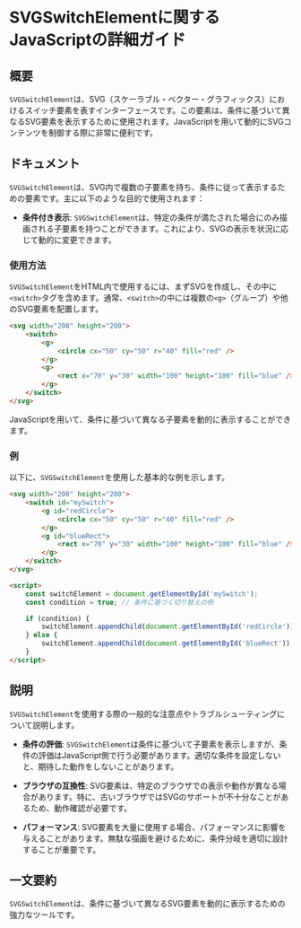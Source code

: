 <!--
Meta Description: # SVGSwitchElementに関するJavaScriptの詳細ガイド ## 概要 `SVGSwitchElement`は、SVG（スケーラブル・ベクター・グラフィックス）におけるスイッチ要素を表すインターフェースです。この要素は、条件に基づいて異なるSVG要素を表示するために使用されます。J...
Meta Keywords: svgswitchelement, switch, svg, width, 200
-->

# SVGSwitchElementに関するJavaScriptの詳細ガイド

## 概要
`SVGSwitchElement`は、SVG（スケーラブル・ベクター・グラフィックス）におけるスイッチ要素を表すインターフェースです。この要素は、条件に基づいて異なるSVG要素を表示するために使用されます。JavaScriptを用いて動的にSVGコンテンツを制御する際に非常に便利です。

## ドキュメント
`SVGSwitchElement`は、SVG内で複数の子要素を持ち、条件に従って表示するための要素です。主に以下のような目的で使用されます：

- **条件付き表示**: `SVGSwitchElement`は、特定の条件が満たされた場合にのみ描画される子要素を持つことができます。これにより、SVGの表示を状況に応じて動的に変更できます。

### 使用方法
`SVGSwitchElement`をHTML内で使用するには、まずSVGを作成し、その中に`<switch>`タグを含めます。通常、`<switch>`の中には複数の`<g>`（グループ）や他のSVG要素を配置します。

```html
<svg width="200" height="200">
    <switch>
        <g>
            <circle cx="50" cy="50" r="40" fill="red" />
        </g>
        <g>
            <rect x="70" y="30" width="100" height="100" fill="blue" />
        </g>
    </switch>
</svg>
```

JavaScriptを用いて、条件に基づいて異なる子要素を動的に表示することができます。

### 例
以下に、`SVGSwitchElement`を使用した基本的な例を示します。

```html
<svg width="200" height="200">
    <switch id="mySwitch">
        <g id="redCircle">
            <circle cx="50" cy="50" r="40" fill="red" />
        </g>
        <g id="blueRect">
            <rect x="70" y="30" width="100" height="100" fill="blue" />
        </g>
    </switch>
</svg>

<script>
    const switchElement = document.getElementById('mySwitch');
    const condition = true; // 条件に基づく切り替えの例

    if (condition) {
        switchElement.appendChild(document.getElementById('redCircle'));
    } else {
        switchElement.appendChild(document.getElementById('blueRect'));
    }
</script>
```

## 説明
`SVGSwitchElement`を使用する際の一般的な注意点やトラブルシューティングについて説明します。

- **条件の評価**: `SVGSwitchElement`は条件に基づいて子要素を表示しますが、条件の評価はJavaScript側で行う必要があります。適切な条件を設定しないと、期待した動作をしないことがあります。

- **ブラウザの互換性**: SVG要素は、特定のブラウザでの表示や動作が異なる場合があります。特に、古いブラウザではSVGのサポートが不十分なことがあるため、動作確認が必要です。

- **パフォーマンス**: SVG要素を大量に使用する場合、パフォーマンスに影響を与えることがあります。無駄な描画を避けるために、条件分岐を適切に設計することが重要です。

## 一文要約
`SVGSwitchElement`は、条件に基づいて異なるSVG要素を動的に表示するための強力なツールです。